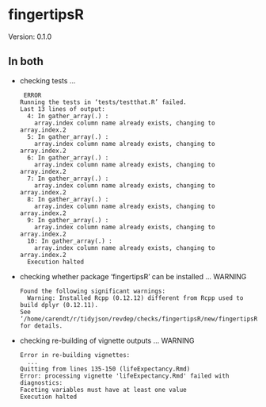 # fingertipsR

Version: 0.1.0

## In both

*   checking tests ...
    ```
     ERROR
    Running the tests in ‘tests/testthat.R’ failed.
    Last 13 lines of output:
      4: In gather_array(.) :
        array.index column name already exists, changing to array.index.2
      5: In gather_array(.) :
        array.index column name already exists, changing to array.index.2
      6: In gather_array(.) :
        array.index column name already exists, changing to array.index.2
      7: In gather_array(.) :
        array.index column name already exists, changing to array.index.2
      8: In gather_array(.) :
        array.index column name already exists, changing to array.index.2
      9: In gather_array(.) :
        array.index column name already exists, changing to array.index.2
      10: In gather_array(.) :
        array.index column name already exists, changing to array.index.2
      Execution halted
    ```

*   checking whether package ‘fingertipsR’ can be installed ... WARNING
    ```
    Found the following significant warnings:
      Warning: Installed Rcpp (0.12.12) different from Rcpp used to build dplyr (0.12.11).
    See ‘/home/carendt/r/tidyjson/revdep/checks/fingertipsR/new/fingertipsR.Rcheck/00install.out’ for details.
    ```

*   checking re-building of vignette outputs ... WARNING
    ```
    Error in re-building vignettes:
      ...
    Quitting from lines 135-150 (lifeExpectancy.Rmd) 
    Error: processing vignette 'lifeExpectancy.Rmd' failed with diagnostics:
    Faceting variables must have at least one value
    Execution halted
    ```

